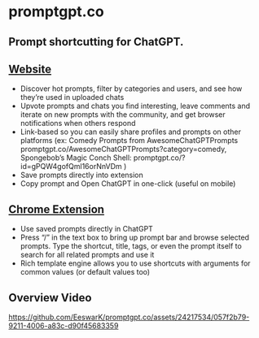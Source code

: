 # promptgpt.co

## Prompt shortcutting for ChatGPT.

## <a href="https://promptgpt.co" target="_blank">Website</a>

<ul>
  <li>Discover hot prompts, filter by categories and users, and see how they’re used in uploaded chats</li>
  <li>Upvote prompts and chats you find interesting, leave comments and iterate on new prompts with the community, and get browser notifications when others respond</li>
  <li>Link-based so you can easily share profiles and prompts on other platforms (ex: Comedy Prompts from AwesomeChatGPTPrompts promptgpt.co/AwesomeChatGPTPrompts?category=comedy, Spongebob’s Magic Conch Shell: promptgpt.co/?id=gPQW4gofQml16orNnVDm )</li>
  <li>Save prompts directly into extension</li>
  <li>Copy prompt and Open ChatGPT in one-click (useful on mobile)</li>
</ul>

## <a href="bit.ly/promptgptext" target="_blank">Chrome Extension</a>

<ul>
  <li>Use saved prompts directly in ChatGPT</li>
  <li>Press “/” in the text box to bring up prompt bar and browse selected prompts. Type the shortcut, title, tags, or even the prompt itself to search for all related prompts and use it</li>
  <li>Rich template engine allows you to use shortcuts with arguments for common values (or default values too)</li>
</ul>

## Overview Video

https://github.com/EeswarK/promptgpt.co/assets/24217534/057f2b79-9211-4006-a83c-d90f45683359
